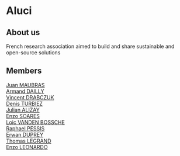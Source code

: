 # Aluci

## About us
French research association aimed to build and share sustainable and open-source solutions

## Members
[Juan MAUBRAS](https://github.com/Elesdes)\
[Armand DAILLY](https://github.com/Dixen-Naxos)\
[Vincent DRABCZUK](https://github.com/1202167)\
[Denis TURBIEZ](https://github.com/MacaronFR)\
[Julian ALIZAY](https://github.com/JulianALZ)\
[Enzo SOARES](https://github.com/enzoSoa)\
[Loic VANDEN BOSSCHE](https://github.com/Loic-Vanden-Bossche)\
[Raphael PESSIS](https://github.com/rpsss)\
[Erwan DUPREY](https://github.com/ErwanDuprey)\
[Thomas LEGRAND](https://github.com/Kuramathi)\
[Enzo LEONARDO](https://github.com/Leonardeaux)
